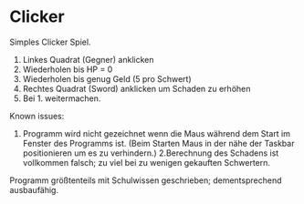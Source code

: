 # Clicker


Simples Clicker Spiel.

1. Linkes Quadrat (Gegner) anklicken
2. Wiederholen bis HP = 0
3. Wiederholen bis genug Geld (5 pro Schwert)
4. Rechtes Quadrat (Sword) anklicken um Schaden zu erhöhen
5. Bei 1. weitermachen.

Known issues:
1. Programm wird nicht gezeichnet wenn die Maus während dem Start im Fenster des Programms ist. (Beim Starten Maus in der nähe der Taskbar positionieren um es zu verhindern.) 
2.Berechnung des Schadens ist vollkommen falsch; zu viel bei zu wenigen gekauften Schwertern.

Programm größtenteils mit Schulwissen geschrieben; dementsprechend ausbaufähig.
